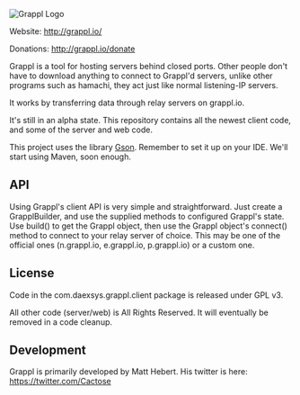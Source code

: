 ![Grappl Logo](https://dl.dropboxusercontent.com/u/34769058/grappl/glogo3.png)

Website: http://grappl.io/

Donations: http://grappl.io/donate

Grappl is a tool for hosting servers behind closed ports.
Other people don't have to download anything to connect to Grappl'd servers, unlike other programs such as hamachi, they
act just like normal listening-IP servers.

It works by transferring data through relay servers on grappl.io.

It's still in an alpha state. This repository contains all the newest client code, and some of the server and web code.

This project uses the library [Gson](https://github.com/google/gson). Remember to set it up on your IDE.
We'll start using Maven, soon enough.

## API

Using Grappl's client API is very simple and straightforward. Just create a GrapplBuilder, and use
the supplied methods to configured Grappl's state. Use build() to get the Grappl object,
then use the Grappl object's connect() method to connect to your relay server of choice. This
may be one of the official ones (n.grappl.io, e.grappl.io, p.grappl.io) or a custom one.

## License

Code in the com.daexsys.grappl.client package is released under GPL v3.

All other code (server/web) is All Rights Reserved. It will eventually be removed in a code cleanup.

## Development

Grappl is primarily developed by Matt Hebert. His twitter is here: https://twitter.com/Cactose